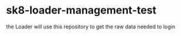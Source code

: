 # sk8-loader-management-test
the Loader will use this repository to get the raw data needed to login
